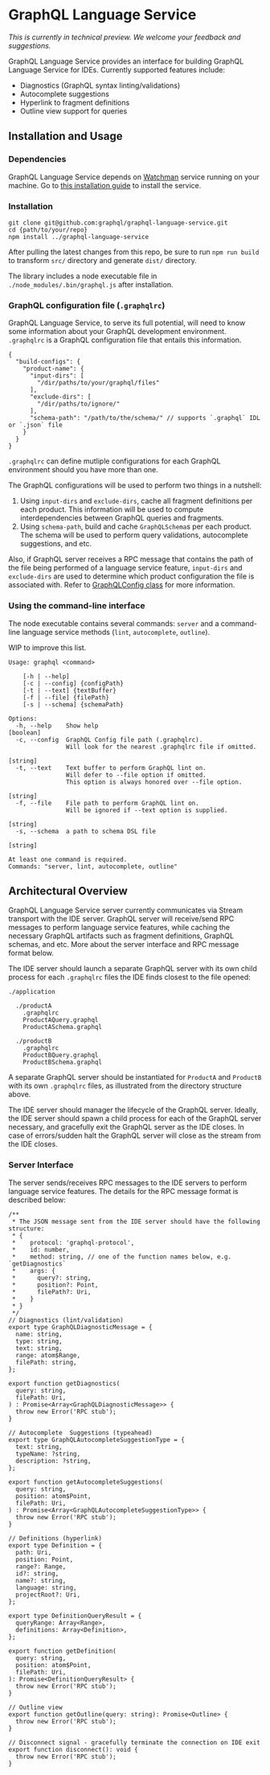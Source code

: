 # GraphQL Language Service

_This is currently in technical preview. We welcome your feedback and suggestions._

GraphQL Language Service provides an interface for building GraphQL Language Service for IDEs. Currently supported features include:
- Diagnostics (GraphQL syntax linting/validations)
- Autocomplete suggestions
- Hyperlink to fragment definitions
- Outline view support for queries


## Installation and Usage

### Dependencies

GraphQL Language Service depends on [Watchman](https://facebook.github.io/watchman/) service running on your machine. Go to [this installation guide](https://facebook.github.io/watchman/docs.install.html) to install the service.

### Installation

```
git clone git@github.com:graphql/graphql-language-service.git
cd {path/to/your/repo}
npm install ../graphql-language-service
```

After pulling the latest changes from this repo, be sure to run `npm run build` to transform `src/` directory and generate `dist/` directory.

The library includes a node executable file in `./node_modules/.bin/graphql.js` after installation.

### GraphQL configuration file (`.graphqlrc`)

GraphQL Language Service, to serve its full potential, will need to know some information about your GraphQL development environment. `.graphqlrc` is a GraphQL configuration file that entails this information.
```
{
  "build-configs": {
    "product-name": {
      "input-dirs": [
        "/dir/paths/to/your/graphql/files"
      ],
      "exclude-dirs": [
        "/dir/paths/to/ignore/"
      ],
      "schema-path": "/path/to/the/schema/" // supports `.graphql` IDL or `.json` file
    }
  }
}
```
`.graphqlrc` can define mutliple configurations for each GraphQL environment should you have more than one.

The GraphQL configurations will be used to perform two things in a nutshell:

1. Using `input-dirs` and `exclude-dirs`, cache all fragment definitions per each product. This information will be used to compute interdependencies between GraphQL queries and fragments.
2. Using `schema-path`, build and cache `GraphQLSchema`s per each product. The schema will be used to perform query validations, autocomplete suggestions, and etc.

Also, if GraphQL server receives a RPC message that contains the path of the file being performed of a language service feature, `input-dirs` and `exclude-dirs` are used to determine which product configuration the file is associated with. Refer to [GraphQLConfig class](https://github.com/graphql/graphql-language-service/blob/master/src/config/GraphQLConfig.js#L80) for more information.

### Using the command-line interface

The node executable contains several commands: `server` and a command-line language service methods (`lint`, `autocomplete`, `outline`).

WIP to improve this list.

```
Usage: graphql <command>

    [-h | --help]
    [-c | --config] {configPath}
    [-t | --text] {textBuffer}
    [-f | --file] {filePath}
    [-s | --schema] {schemaPath}

Options:
  -h, --help    Show help                                              [boolean]
  -c, --config  GraphQL Config file path (.graphqlrc).
                Will look for the nearest .graphqlrc file if omitted.
                                                                        [string]
  -t, --text    Text buffer to perform GraphQL lint on.
                Will defer to --file option if omitted.
                This option is always honored over --file option.
                                                                        [string]
  -f, --file    File path to perform GraphQL lint on.
                Will be ignored if --text option is supplied.
                                                                        [string]
  -s, --schema  a path to schema DSL file
                                                                        [string]

At least one command is required.
Commands: "server, lint, autocomplete, outline"
```

## Architectural Overview

GraphQL Language Service server currently communicates via Stream transport with the IDE server. GraphQL server will receive/send RPC messages to perform language service features, while caching the necessary GraphQL artifacts such as fragment definitions, GraphQL schemas, and etc. More about the server interface and RPC message format below.

The IDE server should launch a separate GraphQL server with its own child process for each `.graphqlrc` files the IDE finds closest to the file opened:
```
./application

  ./productA
    .graphqlrc
    ProductAQuery.graphql
    ProductASchema.graphql

  ./productB
    .graphqlrc
    ProductBQuery.graphql
    ProductBSchema.graphql
```
A separate GraphQL server should be instantiated for `ProductA` and `ProductB` with its own `.graphqlrc` files, as illustrated from the directory structure above.

The IDE server should manager the lifecycle of the GraphQL server. Ideally, the IDE server should spawn a child process for each of the GraphQL server necessary, and gracefully exit the GraphQL server as the IDE closes. In case of errors/sudden halt the GraphQL server will close as the stream from the IDE closes.

### Server Interface

The server sends/receives RPC messages to the IDE servers to perform language service features. The details for the RPC message format is described below:

```
/**
 * The JSON message sent from the IDE server should have the following structure:
 * {
 *    protocol: 'graphql-protocol',
 *    id: number,
 *    method: string, // one of the function names below, e.g. `getDiagnostics`
 *    args: {
 *      query?: string,
 *      position?: Point,
 *      filePath?: Uri,
 *    }
 * }
 */
// Diagnostics (lint/validation)
export type GraphQLDiagnosticMessage = {
  name: string,
  type: string,
  text: string,
  range: atom$Range,
  filePath: string,
};

export function getDiagnostics(
  query: string,
  filePath: Uri,
) : Promise<Array<GraphQLDiagnosticMessage>> {
  throw new Error('RPC stub');
}

// Autocomplete  Suggestions (typeahead)
export type GraphQLAutocompleteSuggestionType = {
  text: string,
  typeName: ?string,
  description: ?string,
};

export function getAutocompleteSuggestions(
  query: string,
  position: atom$Point,
  filePath: Uri,
) : Promise<Array<GraphQLAutocompleteSuggestionType>> {
  throw new Error('RPC stub');
}

// Definitions (hyperlink)
export type Definition = {
  path: Uri,
  position: Point,
  range?: Range,
  id?: string,
  name?: string,
  language: string,
  projectRoot?: Uri,
};

export type DefinitionQueryResult = {
  queryRange: Array<Range>,
  definitions: Array<Definition>,
};

export function getDefinition(
  query: string,
  position: atom$Point,
  filePath: Uri,
): Promise<DefinitionQueryResult> {
  throw new Error('RPC stub');
}

// Outline view
export function getOutline(query: string): Promise<Outline> {
  throw new Error('RPC stub');
}

// Disconnect signal - gracefully terminate the connection on IDE exit
export function disconnect(): void {
  throw new Error('RPC stub');
}
```


